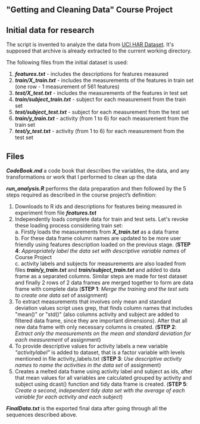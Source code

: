 **"Getting and Cleaning Data"** Course Project
----------------------------------------------

## Initial data for research
The script is invented to analyze the data from [UCI HAR Dataset](https://d396qusza40orc.cloudfront.net/getdata%2Fprojectfiles%2FUCI%20HAR%20Dataset.zip). It's supposed that archive is already extracted to the current working directory.

The following files from the initial dataset is used:
  1. ***features.txt*** - includes the descriptions for features measured
  2. ***train/X_train.txt*** - includes the measurements of the features in train set (one row - 1 measurement of 561 features)
  3. ***test/X_test.txt*** - includes the measurements of the features in test set
  4. ***train/subject_train.txt*** - subject for each measurement from the train set
  5. ***test/subject_test.txt*** - subject for each measurement from the test set
  6. ***train/y_train.txt*** - activity (from 1 to 6) for each measurement from the train set
  7. ***test/y_test.txt*** - activity (from 1 to 6) for each measurement from the test set


## Files

  ***CodeBook.md*** a code book that describes the variables, the data, and any transformations or work that I performed to clean up the data

  ***run_analysis.R*** performs the data preparation and then followed by the 5 steps required as described in the course project’s definition:
  1. Downloads to R ids and descriptions for features being measured in experiment from file ***features.txt***
  2. Independently loads complete data for train and test sets. Let's revoke these loading process considering train set:  
     a. Firstly loads the measurements from ***X_train.txt*** as a data frame  
     b. For these data frame column names are updated to be more user friendly using features description loaded on the previous stage. (**STEP 4**: *Appropriately label the data set with descriptive variable names* of Course Project  
     c. activity labels and subjects for measurements are also loaded from files ***train/y_train.txt*** and ***train/subject_train.txt*** and added to data frame as a separated columns. Similar steps are made for test dataset and finally 2 rows of 2 data frames are merged together to form are data frame with complete data (**STEP 1**: *Merge the training and the test sets to create one data set* of assignment)
  3. To extract measurements that involves only mean and standard deviation values script uses grep, that finds column names that includes "mean()" or "std()" (also columns activity and subject are added to filtered data frame, since they are important dimensions). After that all new data frame with only necessary columns is created. (**STEP 2**: *Extract only the measurements on the mean and standard deviation for each measurement* of assignment)
  4. To provide descriptive values for activity labels a new variable *"activitylabel"* is added to dataset, that is a factor variable with levels mentioned in file activity_labels.txt (**STEP 3**: *Use descriptive activity names to name the activities in the data set* of assignment)
  5. Creates a melted data frame using activity label and subject as ids, after that mean values for all variables are calculated grouped by activity and subject using dcast() function and tidy data frame is created. (**STEP 5**: *Create a second, independent tidy data set with the average of each variable for each activity and each subject*)
 
  ***FinalData.txt*** is the exported final data after going through all the sequences described above.
